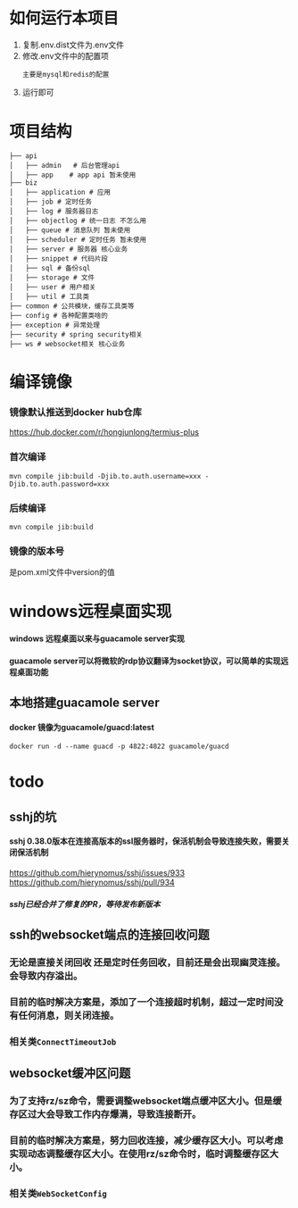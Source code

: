 #  如何运行本项目
1. 复制.env.dist文件为.env文件
2. 修改.env文件中的配置项
   ```
   主要是mysql和redis的配置
   ```
3. 运行即可
# 项目结构
```
├── api
│   ├── admin   # 后台管理api
│   ├── app    # app api 暂未使用
├── biz
│   ├── application # 应用
│   ├── job # 定时任务
│   ├── log # 服务器日志
│   ├── objectlog # 统一日志 不怎么用
│   ├── queue # 消息队列 暂未使用
│   ├── scheduler # 定时任务 暂未使用
│   ├── server # 服务器 核心业务
│   ├── snippet # 代码片段 
│   ├── sql # 备份sql
│   ├── storage # 文件
│   ├── user # 用户相关
│   ├── util # 工具类
├── common # 公共模块，缓存工具类等
├── config # 各种配置类啥的
├── exception # 异常处理
├── security # spring security相关
├── ws # websocket相关 核心业务
```

# 编译镜像

### 镜像默认推送到docker hub仓库
https://hub.docker.com/r/hongjunlong/termius-plus

### 首次编译
```
mvn compile jib:build -Djib.to.auth.username=xxx -Djib.to.auth.password=xxx
```
### 后续编译
```
mvn compile jib:build
```

### 镜像的版本号
是pom.xml文件中version的值


# windows远程桌面实现
#### windows 远程桌面以来与guacamole server实现
#### guacamole server可以将微软的rdp协议翻译为socket协议，可以简单的实现远程桌面功能
## 本地搭建guacamole server
#### docker 镜像为guacamole/guacd:latest
```
docker run -d --name guacd -p 4822:4822 guacamole/guacd
```

# todo
## sshj的坑
#### sshj 0.38.0版本在连接高版本的ssl服务器时，保活机制会导致连接失败，需要关闭保活机制
https://github.com/hierynomus/sshj/issues/933
https://github.com/hierynomus/sshj/pull/934
##### sshj已经合并了修复的PR，等待发布新版本

## ssh的websocket端点的连接回收问题
### 无论是直接关闭回收 还是定时任务回收，目前还是会出现幽灵连接。会导致内存溢出。
### 目前的临时解决方案是，添加了一个连接超时机制，超过一定时间没有任何消息，则关闭连接。
### 相关类`ConnectTimeoutJob`
## websocket缓冲区问题
### 为了支持rz/sz命令，需要调整websocket端点缓冲区大小。但是缓存区过大会导致工作内存爆满，导致连接断开。
### 目前的临时解决方案是，努力回收连接，减少缓存区大小。可以考虑实现动态调整缓存区大小。在使用rz/sz命令时，临时调整缓存区大小。
### 相关类`WebSocketConfig`
